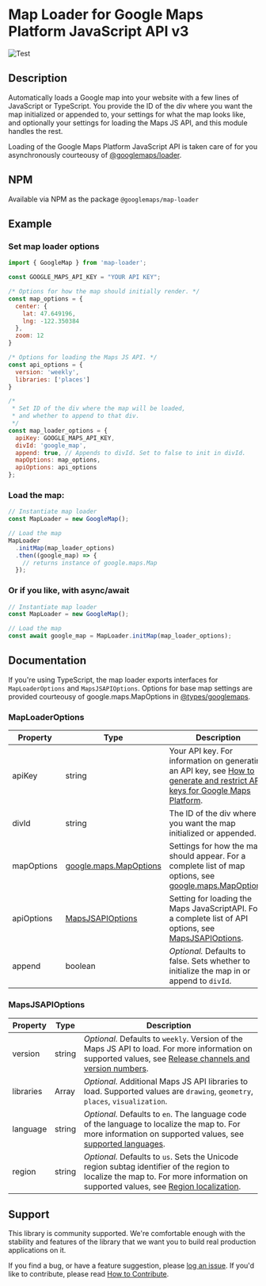 Map Loader for Google Maps Platform JavaScript API v3
==================================
![Test](https://github.com/googlemaps/js-map-loader/workflows/Test/badge.svg)

## Description
Automatically loads a Google map into your website with a few lines of JavaScript or TypeScript. You provide the ID of the div where you want the map initialized or appended to, your settings for what the map looks like, and optionally your settings for loading the Maps JS API, and this module handles the rest.

Loading of the Google Maps Platform JavaScript API is taken care of for you asynchronously courteousy of [@googlemaps/loader](https://www.npmjs.com/package/@googlemaps/loader).

## NPM

Available via NPM as the package `@googlemaps/map-loader`

## Example

### Set map loader options
``` javascript
import { GoogleMap } from 'map-loader';

const GOOGLE_MAPS_API_KEY = "YOUR API KEY";

/* Options for how the map should initially render. */
const map_options = {
  center: {
    lat: 47.649196,
    lng: -122.350384
  },
  zoom: 12
}

/* Options for loading the Maps JS API. */
const api_options = {
  version: 'weekly',
  libraries: ['places']
}

/*
 * Set ID of the div where the map will be loaded,
 * and whether to append to that div.
 */
const map_loader_options = {
  apiKey: GOOGLE_MAPS_API_KEY,
  divId: 'google_map',
  append: true, // Appends to divId. Set to false to init in divId.
  mapOptions: map_options,
  apiOptions: api_options
};
```
### Load the map:
``` javascript
// Instantiate map loader
const MapLoader = new GoogleMap();

// Load the map
MapLoader
  .initMap(map_loader_options)
  .then((google_map) => {
    // returns instance of google.maps.Map
  });
```

### Or if you like, with async/await
``` javascript
// Instantiate map loader
const MapLoader = new GoogleMap();

// Load the map
const await google_map = MapLoader.initMap(map_loader_options);
```

## Documentation

If you're using TypeScript, the map loader exports interfaces for `MapLoaderOptions` and `MapsJSAPIOptions`. Options for base map settings are provided courteousy of google.maps.MapOptions in [@types/googlemaps](https://www.npmjs.com/package/@types/googlemaps).


### MapLoaderOptions

| Property | Type | Description |
| -------- | ---- | ----------- |
| apiKey | string | Your API key. For information on generating an API key, see [How to generate and restrict API keys for Google Maps Platform](https://youtu.be/2_HZObVbe-g). |
| divId | string | The ID of the div where you want the map initialized or appended. |
| mapOptions | [google.maps.MapOptions](https://github.com/DefinitelyTyped/DefinitelyTyped/blob/master/types/googlemaps/index.d.ts#L479) | Settings for how the map should appear. For a complete list of map options, see [google.maps.MapOptions](https://github.com/DefinitelyTyped/DefinitelyTyped/blob/master/types/googlemaps/index.d.ts#L479). |
| apiOptions | [MapsJSAPIOptions](#mapsjsapioptions) | Setting for loading the Maps JavaScriptAPI. For a complete list of API options, see [MapsJSAPIOptions](#mapsjsapioptions). |
| append | boolean | *Optional.* Defaults to false. Sets whether to initialize the map in or append to `divId`. |

### MapsJSAPIOptions

| Property | Type  | Description |
| -------- | ----- | ----------- |
| version | string | *Optional.* Defaults to `weekly`. Version of the Maps JS API to load. For more information on supported values, see [Release channels and version numbers](https://developers.google.com/maps/documentation/javascript/versions#release-channels-and-version-numbers). |
| libraries | Array<string> | *Optional.* Additional Maps JS API libraries to load. Supported values are `drawing`, `geometry`, `places`, `visualization`. |
| language | string | *Optional.* Defaults to `en`. The language code of the language to localize the map to. For more information on supported values, see [supported languages](https://developers.google.com/maps/faq#languagesupport). |
| region | string | *Optional.* Defaults to `us`. Sets the Unicode region subtag identifier of the region to localize the map to. For more information on supported values, see [Region localization](https://developers.google.com/maps/documentation/javascript/localization#Region). |

## Support

This library is community supported. We're comfortable enough with the stability and features of
the library that we want you to build real production applications on it.

If you find a bug, or have a feature suggestion, please [log an issue][issues]. If you'd like to
contribute, please read [How to Contribute][contrib].

[issues]: https://github.com/googlemaps/js-map-loader/issues
[contrib]: https://github.com/googlemaps/js-map-loader/blob/master/CONTRIBUTING.md
